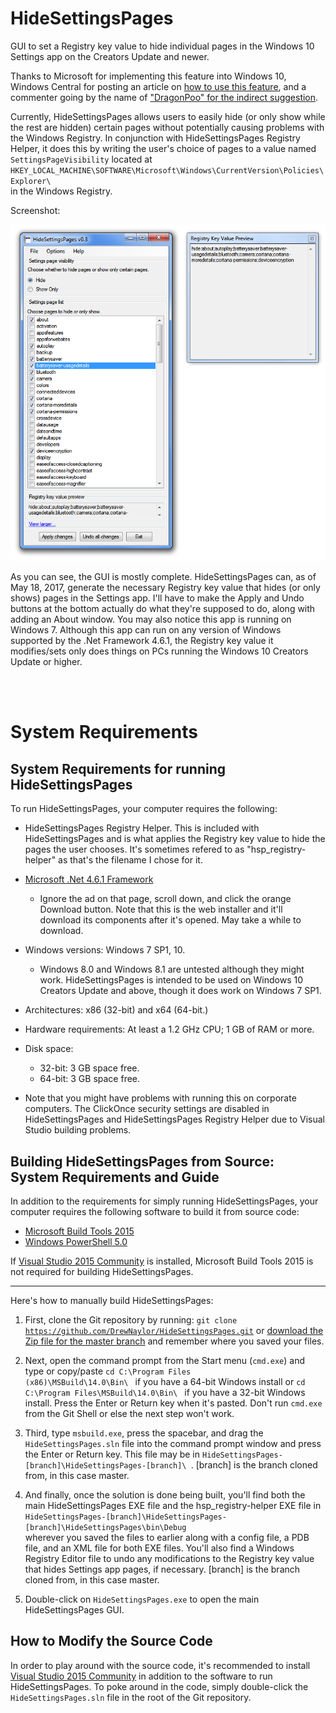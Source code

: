 # HideSettingsPages
GUI to set a Registry key value to hide individual pages in the Windows 10 Settings app on the Creators Update and newer.


Thanks to Microsoft for implementing this feature into Windows 10, Windows Central for posting an article on [how to use this feature](http://www.windowscentral.com/how-hide-settings-pages-windows-10-creators-update), and a commenter going by the name of ["DragonPoo" for the indirect suggestion](http://www.windowscentral.com/how-hide-settings-pages-windows-10-creators-update#comment-2761513).

Currently, HideSettingsPages allows users to easily hide (or only show while the rest are hidden) certain pages without potentially causing problems with the Windows Registry. In conjunction with HideSettingsPages Registry Helper, it does this by writing the user's choice of pages to a value named <code>SettingsPageVisibility</code> located at <code>HKEY_LOCAL_MACHINE\SOFTWARE\Microsoft\Windows\CurrentVersion\Policies\Explorer\ </code> in the Windows Registry.


Screenshot:

![](/docs/images/HideSettingsPages-0.3-screenshot.png?raw=true)

As you can see, the GUI is mostly complete. HideSettingsPages can, as of May 18, 2017, generate the necessary Registry key value that hides (or only shows) pages in the Settings app. I'll have to make the Apply and Undo buttons at the bottom actually do what they're supposed to do, along with adding an About window. You may also notice this app is running on Windows 7. Although this app can run on any version of Windows supported by the .Net Framework 4.6.1, the Registry key value it modifies/sets only does things on PCs running the Windows 10 Creators Update or higher.

<br>
<br>

# System Requirements

## System Requirements for running HideSettingsPages

To run HideSettingsPages, your computer requires the following:

- HideSettingsPages Registry Helper. This is included with HideSettingsPages and is what applies the Registry key value to hide the pages the user chooses. It's sometimes refered to as "hsp_registry-helper" as that's the filename I chose for it.

- [Microsoft .Net 4.6.1 Framework](https://www.microsoft.com/en-us/download/details.aspx?id=49981)

  - Ignore the ad on that page, scroll down, and click the orange Download button. Note that this is the web installer and it'll download its components after it's opened. May take a while to download.

- Windows versions: Windows 7 SP1, 10.
  - Windows 8.0 and Windows 8.1 are untested although they might work. HideSettingsPages is intended to be used on Windows 10 Creators Update and above, though it does work on Windows 7 SP1.

- Architectures: x86 (32-bit) and x64 (64-bit.)

- Hardware requirements: At least a 1.2 GHz CPU; 1 GB of RAM or more.

- Disk space:

  - 32-bit: 3 GB space free.
  - 64-bit: 3 GB space free.

- Note that you might have problems with running this on corporate computers. The ClickOnce security settings are disabled in HideSettingsPages and HideSettingsPages Registry Helper due to Visual Studio building problems.

## Building HideSettingsPages from Source: System Requirements and Guide

In addition to the requirements for simply running HideSettingsPages, your computer requires the following software to build it from source code:

- [Microsoft Build Tools 2015](https://www.microsoft.com/en-us/download/details.aspx?id=48159)
- [Windows PowerShell 5.0](https://www.microsoft.com/en-us/download/details.aspx?id=50395)

If [Visual Studio 2015 Community](https://www.visualstudio.com/vs/) is installed, Microsoft Build Tools 2015 is not required for building HideSettingsPages.

***

Here's how to manually build HideSettingsPages:

1. First, clone the Git repository by running: <code>git clone https://github.com/DrewNaylor/HideSettingsPages.git</code> or [download the Zip file for the master branch](https://github.com/DrewNaylor/HideSettingsPages/archive/master.zip) and remember where you saved your files.

2. Next, open the command prompt from the Start menu (<code>cmd.exe</code>) and type or copy/paste <code>cd C:\Program Files (x86)\MSBuild\14.0\Bin\ </code> if you have a 64-bit Windows install or <code>cd C:\Program Files\MSBuild\14.0\Bin\ </code> if you have a 32-bit Windows install. Press the Enter or Return key when it's pasted. Don't run <code>cmd.exe</code> from the Git Shell or else the next step won't work.

3. Third, type <code>msbuild.exe</code>, press the spacebar, and drag the <code>HideSettingsPages.sln</code> file into the command prompt window and press the Enter or Return key. This file may be in <code>HideSettingsPages-[branch]\HideSettingsPages-[branch]\ </code>. [branch] is the branch cloned from, in this case master.

4. And finally, once the solution is done being built, you'll find both the main HideSettingsPages EXE file and the hsp_registry-helper EXE file in <code>HideSettingsPages-[branch]\HideSettingsPages-[branch]\HideSettingsPages\bin\Debug </code> wherever you saved the files to earlier along with a config file, a PDB file, and an XML file for both EXE files. You'll also find a Windows Registry Editor file to undo any modifications to the Registry key value that hides Settings app pages, if necessary. [branch] is the branch cloned from, in this case master.

5. Double-click on <code>HideSettingsPages.exe</code> to open the main HideSettingsPages GUI.

## How to Modify the Source Code

In order to play around with the source code, it's recommended to install [Visual Studio 2015 Community](https://www.visualstudio.com/vs/) in addition to the software to run HideSettingsPages. To poke around in the code, simply double-click the <code>HideSettingsPages.sln</code> file in the root of the Git repository.
